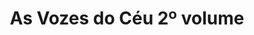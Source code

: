 ---
Numero: 470
title: As Vozes do Céu 2º volume
Autor: Frederik Pohl
Co-autor: 
Ano-de-Publicacao: 1996
Titulo-original: The Voices of Heaven
Tradutor: J Santos Tavares
Co-tradutor: 
Ano-de-edicao: 1994
alias: Frederik-Pohl
Autor2-alias: 
Tradutor1-alias: J-Santos-Tavares
Tradutor2-alias: 
Titulo-link: 470-As-Vozes-do-Ceu-2-volume
Capa: 
pags: 
Capa-link: 
---